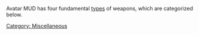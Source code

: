 Avatar MUD has four fundamental
[types](:Category:_Object_Types "wikilink") of weapons, which are
categorized below.

[Category: Miscellaneous](Category:_Miscellaneous "wikilink")
